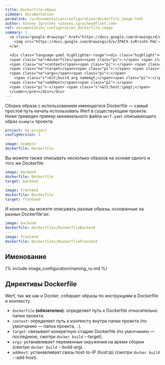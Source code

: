```yaml
---
title: Dockerfile-образ
sidebar: documentation
permalink: ru/documentation/configuration/dockerfile_image.html
author: Alexey Igrychev <alexey.igrychev@flant.com>
ref: documentation_configuration_dockerfile_image
summary: |
  <a class="google-drawings" href="https://docs.google.com/drawings/d/e/2PACX-1vRrzxht-PmC-4NKq95DtLS9E7JrvtuHy0JpMKdylzlZtEZ5m7bJwEMJ6rXTLevFosWZXmi9t3rDVaPB/pub?w=2031&amp;h=144" data-featherlight="image">
    <img src="https://docs.google.com/drawings/d/e/2PACX-1vRrzxht-PmC-4NKq95DtLS9E7JrvtuHy0JpMKdylzlZtEZ5m7bJwEMJ6rXTLevFosWZXmi9t3rDVaPB/pub?w=1016&amp;h=72">
  </a>

  <div class="language-yaml highlighter-rouge"><div class="highlight"><pre class="highlight"><code><span class="na">image</span><span class="pi">:</span> <span class="s">&lt;image name... || ~&gt;</span>
  <span class="na">dockerfile</span><span class="pi">:</span> <span class="s">&lt;relative path&gt;</span>
  <span class="na">context</span><span class="pi">:</span> <span class="s">&lt;relative path&gt;</span>
  <span class="na">target</span><span class="pi">:</span> <span class="s">&lt;docker stage name&gt;</span>
  <span class="na">args</span><span class="pi">:</span>
    <span class="s">&lt;build arg name&gt;</span><span class="pi">:</span> <span class="s">&lt;value&gt;</span>
  <span class="na">addHost</span><span class="pi">:</span>
  <span class="pi">-</span> <span class="s">&lt;host:ip&gt;</span>
  </code></pre></div></div>
---
```


Сборка образа с использованием имеющегося Dockerfile — самый простой путь начать использовать Werf в существующем проекте. Ниже приведен пример минимального файла `werf.yaml` описывающего образ `example` проекта:

```yaml
project: my-project
configVersion: 1
---
image: example
dockerfile: Dockerfile
```

Вы можете также описывать несколько образов на основе одного и того же Dockerfile:

```yaml
image: backend
dockerfile: Dockerfile
target: backend
---
image: frontend
dockerfile: Dockerfile
target: frontend
```

И конечно, вы можете описывать разные образы, основанные на разных Dockerfile'ах:

```yaml
image: backend
dockerfile: dockerfiles/DockerfileBackend
---
image: frontend
dockerfile: dockerfiles/DockerfileFrontend
```

## Именование

{% include image_configuration/naming_ru.md %}

## Директивы Dockerfile

Werf, так же как и Docker, собирает образы по инструкциям в Dockerfile и контексту.

- `dockerfile` **(обязателен)**: определяет путь к Dockerfile относительно папки проекта.
- `context`: определяет путь к контексту внутри папки проекта (по умолчанию — папка проекта, `.`).
- `target`: связывает конкретную стадию Dockerfile (по умолчанию — последнюю, смотри `docker build` \-\-target).
- `args`: устанавливает переменные окружения на время сборки (смотри `docker build` \-\-build-arg).
- `addHost`: устанавливает связь host-to-IP (host:ip) (смотри `docker build` \-\-add-host).
